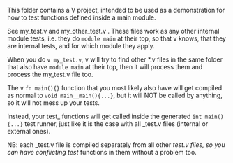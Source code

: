 This folder contains a V project,
intended to be used as a demonstration
for how to test functions defined inside
a main module.

See my_test.v and my_other_test.v .
These files work as any other internal module tests,
i.e. they do `module main` at their top, so that v knows,
that they are internal tests, and for which module they apply.

When you do `v my_test.v`, v will try to find other *.v files in
the same folder that also have `module main` at their top,
then it will process them and process the my_test.v file too.

The v `fn main(){}` function that you most likely also have will get
compiled as normal to `void main__main(){...}`, but it will NOT be
called by anything, so it will not mess up your tests.

Instead, your test_ functions will get called inside the generated
`int main(){...}` test runner, just like it is the case with all _test.v
files (internal or external ones).

NB: each _test.v file is compiled separately from all other _test.v
files, so you can have conflicting test_ functions in them without a
problem too.

